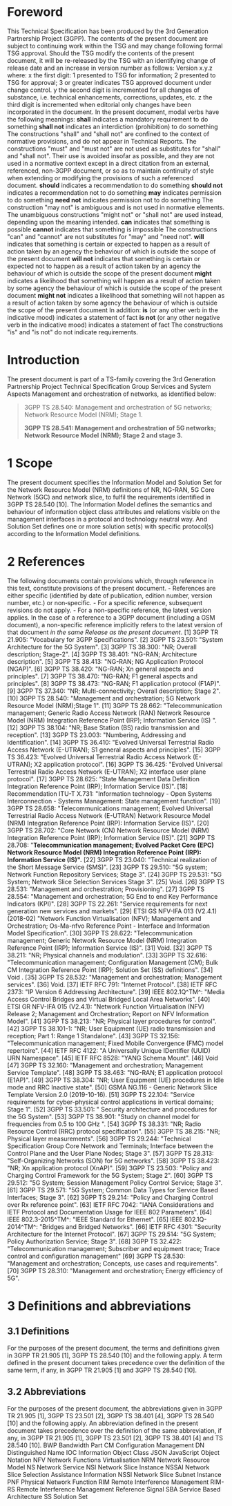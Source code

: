 # Foreword
This Technical Specification has been produced by the 3rd Generation
Partnership Project (3GPP).
The contents of the present document are subject to continuing work within the
TSG and may change following formal TSG approval. Should the TSG modify the
contents of the present document, it will be re-released by the TSG with an
identifying change of release date and an increase in version number as
follows:
Version x.y.z
where:
x the first digit:
1 presented to TSG for information;
2 presented to TSG for approval;
3 or greater indicates TSG approved document under change control.
y the second digit is incremented for all changes of substance, i.e. technical
enhancements, corrections, updates, etc.
z the third digit is incremented when editorial only changes have been
incorporated in the document.
In the present document, modal verbs have the following meanings:
**shall** indicates a mandatory requirement to do something
**shall not** indicates an interdiction (prohibition) to do something
The constructions \"shall\" and \"shall not\" are confined to the context of
normative provisions, and do not appear in Technical Reports.
The constructions \"must\" and \"must not\" are not used as substitutes for
\"shall\" and \"shall not\". Their use is avoided insofar as possible, and
they are not used in a normative context except in a direct citation from an
external, referenced, non-3GPP document, or so as to maintain continuity of
style when extending or modifying the provisions of such a referenced
document.
**should** indicates a recommendation to do something
**should not** indicates a recommendation not to do something
**may** indicates permission to do something
**need not** indicates permission not to do something
The construction \"may not\" is ambiguous and is not used in normative
elements. The unambiguous constructions \"might not\" or \"shall not\" are
used instead, depending upon the meaning intended.
**can** indicates that something is possible
**cannot** indicates that something is impossible
The constructions \"can\" and \"cannot\" are not substitutes for \"may\" and
\"need not\".
**will** indicates that something is certain or expected to happen as a result
of action taken by an agency the behaviour of which is outside the scope of
the present document
**will not** indicates that something is certain or expected not to happen as
a result of action taken by an agency the behaviour of which is outside the
scope of the present document
**might** indicates a likelihood that something will happen as a result of
action taken by some agency the behaviour of which is outside the scope of the
present document
**might not** indicates a likelihood that something will not happen as a
result of action taken by some agency the behaviour of which is outside the
scope of the present document
In addition:
**is** (or any other verb in the indicative mood) indicates a statement of
fact
**is not** (or any other negative verb in the indicative mood) indicates a
statement of fact
The constructions \"is\" and \"is not\" do not indicate requirements.
# Introduction
The present document is part of a TS-family covering the 3rd Generation
Partnership Project Technical Specification Group Services and System Aspects
Management and orchestration of networks, as identified below:
> 3GPP TS 28.540: Management and orchestration of 5G networks; Network
> Resource Model (NRM); Stage 1.
>
> **3GPP TS 28.541: Management and orchestration of 5G networks; Network
> Resource Model (NRM); Stage 2 and stage 3.**
# 1 Scope
The present document specifies the Information Model and Solution Set for the
Network Resource Model (NRM) definitions of NR, NG-RAN, 5G Core Network (5GC)
and network slice, to fulfil the requirements identified in 3GPP TS 28.540
[10].
The Information Model defines the semantics and behaviour of information
object class attributes and relations visible on the management interfaces in
a protocol and technology neutral way. And Solution Set defines one or more
solution set(s) with specific protocol(s) according to the Information Model
definitions.
# 2 References
The following documents contain provisions which, through reference in this
text, constitute provisions of the present document.
\- References are either specific (identified by date of publication, edition
number, version number, etc.) or non‑specific.
\- For a specific reference, subsequent revisions do not apply.
\- For a non-specific reference, the latest version applies. In the case of a
reference to a 3GPP document (including a GSM document), a non-specific
reference implicitly refers to the latest version of that document _in the
same Release as the present document_.
[1] 3GPP TR 21.905: \"Vocabulary for 3GPP Specifications\".
[2] 3GPP TS 23.501: \"System Architecture for the 5G System\".
[3] 3GPP TS 38.300: \"NR; Overall description; Stage-2\".
[4] 3GPP TS 38.401: \"NG-RAN; Architecture description\".
[5] 3GPP TS 38.413: \"NG-RAN; NG Application Protocol (NGAP)\".
[6] 3GPP TS 38.420: \"NG-RAN; Xn general aspects and principles\".
[7] 3GPP TS 38.470: \"NG-RAN; F1 general aspects and principles\".
[8] 3GPP TS 38.473: \"NG-RAN; F1 application protocol (F1AP)\".
[9] 3GPP TS 37.340: \"NR; Multi-connectivity; Overall description; Stage 2\".
[10] 3GPP TS 28.540: \"Management and orchestration; 5G Network Resource Model
(NRM);Stage 1\".
[11] 3GPP TS 28.662: \"Telecommunication management; Generic Radio Access
Network (RAN) Network Resource Model (NRM) Integration Reference Point (IRP);
Information Service (IS) \".
[12] 3GPP TS 38.104: \"NR; Base Station (BS) radio transmission and
reception\".
[13] 3GPP TS 23.003: \"Numbering, Addressing and Identification\".
[14] 3GPP TS 36.410: \"Evolved Universal Terrestrial Radio Access Network
(E-UTRAN); S1 general aspects and principles\".
[15] 3GPP TS 36.423: \"Evolved Universal Terrestrial Radio Access Network
(E-UTRAN); X2 application protocol\".
[16] 3GPP TS 36.425: \"Evolved Universal Terrestrial Radio Access Network
(E-UTRAN); X2 interface user plane protocol\".
[17] 3GPP TS 28.625: \"State Management Data Definition Integration Reference
Point (IRP); Information Service (IS)\".
[18] Recommendation ITU-T X.731: \"Information technology - Open Systems
Interconnection - Systems Management: State management function\".
[19] 3GPP TS 28.658: \"Telecommunications management; Evolved Universal
Terrestrial Radio Access Network (E-UTRAN) Network Resource Model (NRM)
Integration Reference Point (IRP): Information Service (IS)\".
[20] 3GPP TS 28.702: \"Core Network (CN) Network Resource Model (NRM)
Integration Reference Point (IRP); Information Service (IS)\".
[21] 3GPP TS 28.708: \"**Telecommunication management; Evolved Packet Core
(EPC) Network Resource Model (NRM) Integration Reference Point (IRP):
Information Service (IS)\".**
[22] 3GPP TS 23.040: \"Technical realization of the Short Message Service
(SMS)\".
[23] 3GPP TS 29.510: \"5G system; Network Function Repository Services; Stage
3\".
[24] 3GPP TS 29.531: \"5G System; Network Slice Selection Services Stage 3\".
[25] Void.
[26] 3GPP TS 28.531: \"Management and orchestration; Provisioning\".
[27] 3GPP TS 28.554: \"Management and orchestration; 5G End to end Key
Performance Indicators (KPI)\".
[28] 3GPP TS 22.261: \"Service requirements for next generation new services
and markets\".
[29] ETSI GS NFV-IFA 013 (V2.4.1) (2018-02) \"Network Function Virtualisation
(NFV); Management and Orchestration; Os-Ma-nfvo Reference Point - Interface
and Information Model Specification\".
[30] 3GPP TS 28.622: \"Telecommunication management; Generic Network Resource
Model (NRM) Integration Reference Point (IRP); Information Service (IS)\".
[31] Void.
[32] 3GPP TS 38.211: \"NR; Physical channels and modulation\".
[33] 3GPP TS 32.616: \"Telecommunication management; Configuration Management
(CM); Bulk CM Integration Reference Point (IRP); Solution Set (SS)
definitions\".
[34] Void .
[35] 3GPP TS 28.532: \"Management and orchestration; Management services\".
[36] Void.
[37] IETF RFC 791: \"Internet Protocol\".
[38] IETF RFC 2373: \"IP Version 6 Addressing Architecture\".
[39] IEEE 802.1Q^TM^: \"Media Access Control Bridges and Virtual Bridged Local
Area Networks\".
[40] ETSI GR NFV-IFA 015 (V2.4.1): \"Network Function Virtualisation (NFV)
Release 2; Management and Orchestration; Report on NFV Information Model\".
[41] 3GPP TS 38.213: \"NR; Physical layer procedures for control\".
[42] 3GPP TS 38.101-1: \"NR; User Equipment (UE) radio transmission and
reception; Part 1: Range 1 Standalone\".
[43] 3GPP TS 32.156: \"Telecommunication management; Fixed Mobile Convergence
(FMC) model repertoire\".
[44] IETF RFC 4122: \"A Universally Unique IDentifier (UUID) URN Namespace\".
[45] IETF RFC 8528: \"YANG Schema Mount\".
[46] Void
[47] 3GPP TS 32.160: \"Management and orchestration; Management Service
Template\".
[48] 3GPP TS 38.463: \"NG-RAN; E1 application protocol (E1AP)\".
[49] 3GPP TS 38.304: \"NR; User Equipment (UE) procedures in Idle mode and RRC
Inactive state\".
[50] GSMA NG.116 - Generic Network Slice Template Version 2.0 (2019-10-16).
[51] 3GPP TS 22.104: \"Service requirements for cyber-physical control
applications in vertical domains; Stage 1\".
[52] 3GPP TS 33.501: \" Security architecture and procedures for the 5G
System\".
[53] 3GPP TS 38.901: \"Study on channel model for frequencies from 0.5 to 100
GHz \".
[54] 3GPP TS 38.331: \"NR; Radio Resource Control (RRC) protocol
specification\".
[55] 3GPP TS 38.215: \"NR; Physical layer measurements\".
[56] 3GPP TS 29.244: \"Technical Specification Group Core Network and
Terminals; Interface between the Control Plane and the User Plane Nodes; Stage
3\".
[57] 3GPP TS 28.313: \"Self-Organizing Networks (SON) for 5G networks\".
[58] 3GPP TS 38.423: \"NR; Xn application protocol (XnAP)\".
[59] 3GPP TS 23.503: \"Policy and Charging Control Framework for the 5G
System; Stage 2\".
[60] 3GPP TS 29.512: \"5G System; Session Management Policy Control Service;
Stage 3\".
[61] 3GPP TS 29.571: \"5G System; Common Data Types for Service Based
Interfaces; Stage 3\".
[62] 3GPP TS 29.214: \"Policy and Charging Control over Rx reference point\".
[63] IETF RFC 7042: \"IANA Considerations and IETF Protocol and Documentation
Usage for IEEE 802 Parameters\".
[64] IEEE 802.3-2015^TM^: \"IEEE Standard for Ethernet\".
[65] IEEE 802.1Q-2014^TM^: \"Bridges and Bridged Networks\".
[66] IETF RFC 4301: \"Security Architecture for the Internet Protocol\".
[67] 3GPP TS 29.514: \"5G System; Policy Authorization Service; Stage 3\".
[68] 3GPP TS 32.422: \"Telecommunication management; Subscriber and equipment
trace; Trace control and configuration management\"
[69] 3GPP TS 28.530: \"Management and orchestration; Concepts, use cases and
requirements\".
[70] 3GPP TS 28.310: \"Management and orchestration; Energy efficiency of
5G\".
# 3 Definitions and abbreviations
## 3.1 Definitions
For the purposes of the present document, the terms and definitions given in
3GPP TR 21.905 [1], 3GPP TS 28.540 [10] and the following apply. A term
defined in the present document takes precedence over the definition of the
same term, if any, in 3GPP TR 21.905 [1] and 3GPP TS 28.540 [10].
## 3.2 Abbreviations
For the purposes of the present document, the abbreviations given in 3GPP TR
21.905 [1], 3GPP TS 23.501 [2], 3GPP TS 38.401 [4], 3GPP TS 28.540 [10] and
the following apply. An abbreviation defined in the present document takes
precedence over the definition of the same abbreviation, if any, in 3GPP TR
21.905 [1], 3GPP TS 23.501 [2], 3GPP TS 38.401 [4] and TS 28.540 [10].
BWP Bandwidth Part
CM Configuration Management
DN Distinguished Name
IOC Information Object Class
JSON JavaScript Object Notation
NFV Network Functions Virtualisation
NRM Network Resource Model
NS Network Service
NSI Network Slice Instance
NSSAI Network Slice Selection Assistance Information
NSSI Network Slice Subnet Instance
PNF Physical Network Function
RIM Remote Interference Management
RIM-RS Remote Interference Management Reference Signal
SBA Service Based Architecture
SS Solution Set